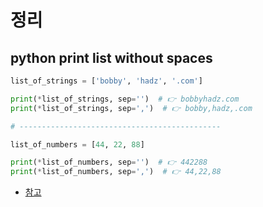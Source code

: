 # 정리

## python print list without spaces

```python
list_of_strings = ['bobby', 'hadz', '.com']

print(*list_of_strings, sep='')  # 👉️ bobbyhadz.com
print(*list_of_strings, sep=',')  # 👉️ bobby,hadz,.com

# ---------------------------------------------

list_of_numbers = [44, 22, 88]

print(*list_of_numbers, sep='')  # 👉️ 442288
print(*list_of_numbers, sep=',')  # 👉️ 44,22,88

```

- [참고](https://bobbyhadz.com/blog/python-print-list-without-spaces)